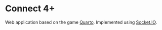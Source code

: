 # Connect 4+
Web application based on the game [Quarto](https://en.gigamic.com/game/quarto-classic). Implemented using [Socket.IO](https://socket.io/).
